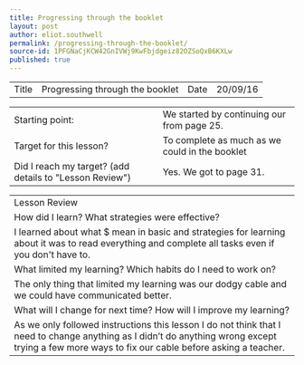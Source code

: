 ```yaml
---
title: Progressing through the booklet
layout: post
author: eliot.southwell
permalink: /progressing-through-the-booklet/
source-id: 1PFGNaCjKCW42GnIVWj9KwFbjdgeiz82OZSoQxB6KXLw
published: true
---
```

<table>
  <tr>
    <td>Title</td>
    <td>Progressing through the booklet</td>
    <td>Date</td>
    <td>20/09/16</td>
  </tr>
</table>


<table>
  <tr>
    <td>Starting point:</td>
    <td>We started by continuing our from page 25.</td>
  </tr>
  <tr>
    <td>Target for this lesson?</td>
    <td>To complete as much as we could in the booklet</td>
  </tr>
  <tr>
    <td>Did I reach my target? 
(add details to "Lesson Review")</td>
    <td>Yes. We got to page 31.</td>
  </tr>
</table>


<table>
  <tr>
    <td>Lesson Review</td>
  </tr>
  <tr>
    <td>How did I learn? What strategies were effective? </td>
  </tr>
  <tr>
    <td>I learned about what $ mean in basic and strategies for learning about it was to read everything and complete all tasks even if you don't have to.</td>
  </tr>
  <tr>
    <td>What limited my learning? Which habits do I need to work on? </td>
  </tr>
  <tr>
    <td>The only thing that limited my learning was our dodgy cable and we could have communicated better.</td>
  </tr>
  <tr>
    <td>What will I change for next time? How will I improve my learning?</td>
  </tr>
  <tr>
    <td>As we only followed instructions this lesson I do not think that I need to change anything as I didn’t do anything wrong except trying a few more ways to fix our cable before asking a teacher.</td>
  </tr>
</table>


